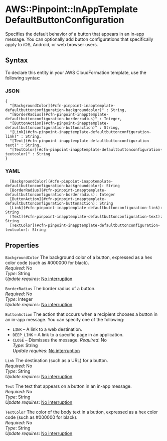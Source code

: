 # AWS::Pinpoint::InAppTemplate DefaultButtonConfiguration<a name="aws-properties-pinpoint-inapptemplate-defaultbuttonconfiguration"></a>

Specifies the default behavior of a button that appears in an in\-app message\. You can optionally add button configurations that specifically apply to iOS, Android, or web browser users\.

## Syntax<a name="aws-properties-pinpoint-inapptemplate-defaultbuttonconfiguration-syntax"></a>

To declare this entity in your AWS CloudFormation template, use the following syntax:

### JSON<a name="aws-properties-pinpoint-inapptemplate-defaultbuttonconfiguration-syntax.json"></a>

```
{
  "[BackgroundColor](#cfn-pinpoint-inapptemplate-defaultbuttonconfiguration-backgroundcolor)" : String,
  "[BorderRadius](#cfn-pinpoint-inapptemplate-defaultbuttonconfiguration-borderradius)" : Integer,
  "[ButtonAction](#cfn-pinpoint-inapptemplate-defaultbuttonconfiguration-buttonaction)" : String,
  "[Link](#cfn-pinpoint-inapptemplate-defaultbuttonconfiguration-link)" : String,
  "[Text](#cfn-pinpoint-inapptemplate-defaultbuttonconfiguration-text)" : String,
  "[TextColor](#cfn-pinpoint-inapptemplate-defaultbuttonconfiguration-textcolor)" : String
}
```

### YAML<a name="aws-properties-pinpoint-inapptemplate-defaultbuttonconfiguration-syntax.yaml"></a>

```
  [BackgroundColor](#cfn-pinpoint-inapptemplate-defaultbuttonconfiguration-backgroundcolor): String
  [BorderRadius](#cfn-pinpoint-inapptemplate-defaultbuttonconfiguration-borderradius): Integer
  [ButtonAction](#cfn-pinpoint-inapptemplate-defaultbuttonconfiguration-buttonaction): String
  [Link](#cfn-pinpoint-inapptemplate-defaultbuttonconfiguration-link): String
  [Text](#cfn-pinpoint-inapptemplate-defaultbuttonconfiguration-text): String
  [TextColor](#cfn-pinpoint-inapptemplate-defaultbuttonconfiguration-textcolor): String
```

## Properties<a name="aws-properties-pinpoint-inapptemplate-defaultbuttonconfiguration-properties"></a>

`BackgroundColor` <a name="cfn-pinpoint-inapptemplate-defaultbuttonconfiguration-backgroundcolor"></a>
The background color of a button, expressed as a hex color code \(such as \#000000 for black\)\.  
_Required_: No  
_Type_: String  
_Update requires_: [No interruption](https://docs.aws.amazon.com/AWSCloudFormation/latest/UserGuide/using-cfn-updating-stacks-update-behaviors.html#update-no-interrupt)

`BorderRadius` <a name="cfn-pinpoint-inapptemplate-defaultbuttonconfiguration-borderradius"></a>
The border radius of a button\.  
_Required_: No  
_Type_: Integer  
_Update requires_: [No interruption](https://docs.aws.amazon.com/AWSCloudFormation/latest/UserGuide/using-cfn-updating-stacks-update-behaviors.html#update-no-interrupt)

`ButtonAction` <a name="cfn-pinpoint-inapptemplate-defaultbuttonconfiguration-buttonaction"></a>
The action that occurs when a recipient chooses a button in an in\-app message\. You can specify one of the following:

- `LINK` – A link to a web destination\.
- `DEEP_LINK` – A link to a specific page in an application\.
- `CLOSE` – Dismisses the message\.
  _Required_: No  
  _Type_: String  
  _Update requires_: [No interruption](https://docs.aws.amazon.com/AWSCloudFormation/latest/UserGuide/using-cfn-updating-stacks-update-behaviors.html#update-no-interrupt)

`Link` <a name="cfn-pinpoint-inapptemplate-defaultbuttonconfiguration-link"></a>
The destination \(such as a URL\) for a button\.  
_Required_: No  
_Type_: String  
_Update requires_: [No interruption](https://docs.aws.amazon.com/AWSCloudFormation/latest/UserGuide/using-cfn-updating-stacks-update-behaviors.html#update-no-interrupt)

`Text` <a name="cfn-pinpoint-inapptemplate-defaultbuttonconfiguration-text"></a>
The text that appears on a button in an in\-app message\.  
_Required_: No  
_Type_: String  
_Update requires_: [No interruption](https://docs.aws.amazon.com/AWSCloudFormation/latest/UserGuide/using-cfn-updating-stacks-update-behaviors.html#update-no-interrupt)

`TextColor` <a name="cfn-pinpoint-inapptemplate-defaultbuttonconfiguration-textcolor"></a>
The color of the body text in a button, expressed as a hex color code \(such as \#000000 for black\)\.  
_Required_: No  
_Type_: String  
_Update requires_: [No interruption](https://docs.aws.amazon.com/AWSCloudFormation/latest/UserGuide/using-cfn-updating-stacks-update-behaviors.html#update-no-interrupt)
